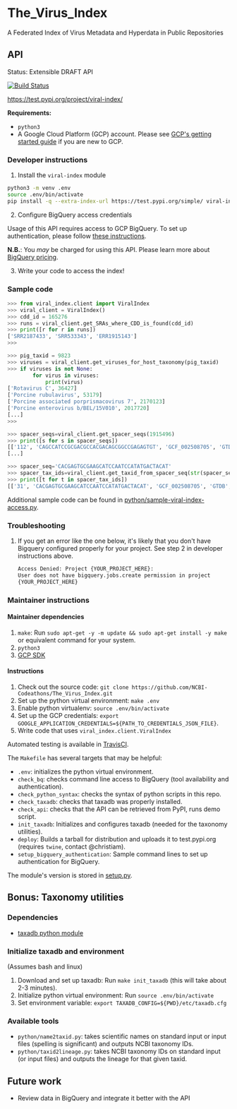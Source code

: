 # The_Virus_Index
A Federated Index of Virus Metadata and Hyperdata in Public Repositories

## API
Status: Extensible DRAFT API

[![Build Status](https://travis-ci.com/NCBI-Codeathons/The_Virus_Index.svg?branch=master)](https://travis-ci.com/NCBI-Codeathons/The_Virus_Index)

https://test.pypi.org/project/viral-index/

**Requirements:**
* `python3`
* A Google Cloud Platform (GCP) account. Please see [GCP's getting started guide](https://cloud.google.com/start) if you are new to GCP.

### Developer instructions 

1. Install the `viral-index` module
```bash
python3 -m venv .env
source .env/bin/activate
pip install -q --extra-index-url https://test.pypi.org/simple/ viral-index 
```

2. Configure BigQuery access credentials

Usage of this API requires access to GCP BigQuery. To set up authentication, please follow [these instructions](https://cloud.google.com/bigquery/docs/reference/libraries#setting_up_authentication).

**N.B.**: You _may_ be charged for using this API. Please learn more about [BigQuery pricing](https://cloud.google.com/bigquery/pricing#free-tier).

3. Write your code to access the index!

### Sample code

```python
>>> from viral_index.client import ViralIndex
>>> viral_client = ViralIndex()
>>> cdd_id = 165276
>>> runs = viral_client.get_SRAs_where_CDD_is_found(cdd_id)
>>> print([r for r in runs])
['SRR2187433', 'SRR533343', 'ERR1915143']
>>> 

>>> pig_taxid = 9823
>>> viruses = viral_client.get_viruses_for_host_taxonomy(pig_taxid)
>>> if viruses is not None:
        for virus in viruses:
            print(virus)
['Rotavirus C', 36427]
['Porcine rubulavirus', 53179]
['Porcine associated porprismacovirus 7', 2170123]
['Porcine enterovirus b/BEL/15V010', 2017720]
[...]
>>>

>>> spacer_seqs=viral_client.get_spacer_seqs(1915496)
>>> print([s for s in spacer_seqs])
[['112', 'CAGCCATCCGCGACGCCACGACAGCGGCCGAGAGTGT', 'GCF_002508705', 'GTDB'], ['1', 'AATCAGCCCGTCGGGGTAGCCAGGGACGCCCTCCA', 'GCF_002508705', 'GTDB'],
[...]

>>> spacer_seq='CACGAGTGCGAAGCATCCAATCCATATGACTACAT'
>>> spacer_tax_ids=viral_client.get_taxid_from_spacer_seq(str(spacer_seq))
>>> print([t for t in spacer_tax_ids])
[['31', 'CACGAGTGCGAAGCATCCAATCCATATGACTACAT', 'GCF_002508705', 'GTDB', 1915496], ['31', 'CACGAGTGCGAAGCATCCAATCCATATGACTACAT', 'GCF_002508705', 'GTDB', 1915507], ['31', 'CACGAGTGCGAAGCATCCAATCCATATGACTACAT', 'GCF_002508705', 'GTDB', 1915502], ['31', 'CACGAGTGCGAAGCATCCAATCCATATGACTACAT', 'GCF_002508705', 'GTDB', 1915504], ['31', 'CACGAGTGCGAAGCATCCAATCCATATGACTACAT', 'GCF_002508705', 'GTDB', 1915506], ['31', 'CACGAGTGCGAAGCATCCAATCCATATGACTACAT', 'GCF_002508705', 'GTDB', 1915510], ['31', 'CACGAGTGCGAAGCATCCAATCCATATGACTACAT', 'GCF_002508705', 'GTDB', 1915499], ['31', 'CACGAGTGCGAAGCATCCAATCCATATGACTACAT', 'GCF_002508705', 'GTDB', 1915512], ['31', 'CACGAGTGCGAAGCATCCAATCCATATGACTACAT', 'GCF_002508705', 'GTDB', 1915500], ['31', 'CACGAGTGCGAAGCATCCAATCCATATGACTACAT', 'GCF_002508705', 'GTDB', 1915495], ['31', 'CACGAGTGCGAAGCATCCAATCCATATGACTACAT', 'GCF_002508705', 'GTDB', 1915498], ['31', 'CACGAGTGCGAAGCATCCAATCCATATGACTACAT', 'GCF_002508705', 'GTDB', 1915505], ['31', 'CACGAGTGCGAAGCATCCAATCCATATGACTACAT', 'GCF_002508705', 'GTDB', 1915508], ['31', 'CACGAGTGCGAAGCATCCAATCCATATGACTACAT', 'GCF_002508705', 'GTDB', 1915503]]
```

Additional sample code can be found in [python/sample-viral-index-access.py](python/sample-viral-index-access.py).

### Troubleshooting

1. If you get an error like the one below, it's likely that you don't have
   Bigquery configured properly for your project. See step 2 in developer
   instructions above.

   ```bash
   Access Denied: Project {YOUR_PROJECT_HERE}:
   User does not have bigquery.jobs.create permission in project
   {YOUR_PROJECT_HERE}
   ```

### Maintainer instructions 

#### Maintainer dependencies
1. `make`: Run `sudo apt-get -y -m update && sudo apt-get install -y make` or
   equivalent command for your system.
1. `python3`
1. [GCP SDK](https://cloud.google.com/sdk/)

#### Instructions
1. Check out the source code: `git clone https://github.com/NCBI-Codeathons/The_Virus_Index.git`
1. Set up the python virtual environment: `make .env`
1. Enable python virtualenv: `source .env/bin/activate`
1. Set up the GCP credentials: `export GOOGLE_APPLICATION_CREDENTIALS=${PATH_TO_CREDENTIALS_JSON_FILE}`.
1. Write code that uses `viral_index.client.ViralIndex`

Automated testing is available in [TravisCI](https://travis-ci.com/NCBI-Codeathons/The_Virus_Index).

The `Makefile` has several targets that may be helpful:

* `.env`: initializes the python virtual environment.
* `check_bq`: checks command line access to BigQuery (tool availability and authentication).
* `check_python_syntax`: checks the syntax of python scripts in this repo.
* `check_taxadb`: checks that taxadb was properly installed.
* `check_api`: checks that the API can be retrieved from PyPI, runs demo script.
* `init_taxadb`: Initializes and configures taxadb (needed for the taxonomy utilities).
* `deploy`: Builds a tarball for distribution and uploads it to test.pypi.org (requires `twine`, contact @christiam).
* `setup_bigquery_authentication`: Sample command lines to set up authentication for BigQuery.

The module's version is stored in [setup.py](./setup.py).

## Bonus: Taxonomy utilities

### Dependencies
* [taxadb python module](https://github.com/HadrienG/taxadb)

### Initialize taxadb and environment
(Assumes bash and linux)

1. Download and set up taxadb: Run `make init_taxadb` (this will take about
   2-3 minutes).
2. Initialize python virtual environment: Run `source .env/bin/activate`
3. Set environment variable: `export TAXADB_CONFIG=${PWD}/etc/taxadb.cfg`

### Available tools
* `python/name2taxid.py`: takes scientific names on standard input or input files (spelling is significant) and
  outputs NCBI taxonomy IDs.
* `python/taxid2lineage.py`: takes NCBI taxonomy IDs on standard input (or
  input files) and outputs the lineage for that given taxid. 
  
## Future work
* Review data in BigQuery and integrate it better with the API
